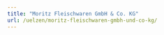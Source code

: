```yaml
---
title: "Moritz Fleischwaren GmbH & Co. KG"
url: /uelzen/moritz-fleischwaren-gmbh-und-co-kg/
---
```

